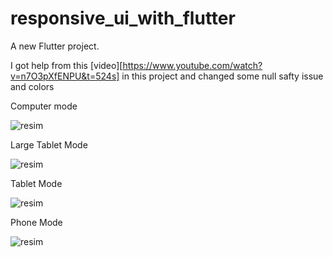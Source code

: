 # responsive_ui_with_flutter

A new Flutter project.


I got help from this [video][https://www.youtube.com/watch?v=n7O3pXfENPU&t=524s] in this project
and changed some null safty issue and colors

Computer mode

![resim](https://user-images.githubusercontent.com/75750279/159357871-80f4e1fb-4d70-4a74-888e-29aeec5e3b2e.png)

Large Tablet Mode

![resim](https://user-images.githubusercontent.com/75750279/159358063-eb87ae05-55e1-4747-90eb-ccfabe3b1f8b.png)

Tablet Mode

![resim](https://user-images.githubusercontent.com/75750279/159358175-0cb68843-8627-4e5b-9b2f-4e0af0e1a82d.png)

Phone Mode

![resim](https://user-images.githubusercontent.com/75750279/159358297-88ae7156-ec30-4f46-a2ac-b073d37c2c10.png)
